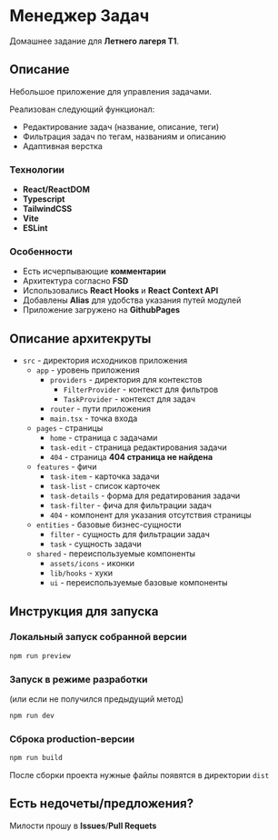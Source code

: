 
# Менеджер Задач

Домашнее задание для **Летнего лагеря T1**.

## Описание

Небольшое приложение для управления задачами.

Реализован следующий функционал:

- Редактирование задач (название, описание, теги)
- Фильтрация задач по тегам, названиям и описанию
- Адаптивная верстка

### Технологии

- **React/ReactDOM**
- **Typescript**
- **TailwindCSS**
- **Vite**
- **ESLint**

### Особенности

- Есть исчерпывающие **комментарии**
- Архитектура согласно **FSD**
- Использовались **React Hooks** и **React Context API**
- Добавлены **Alias** для удобства указания путей модулей
- Приложение загружено на **GithubPages**

## Описание архитекруты

- `src` - директория исходников приложения
  - `app` - уровень приложения
    - `providers` - директория для контекстов
      - `FilterProvider` - контекст для фильтров
      - `TaskProvider` - контекст для задач
    - `router` - пути приложения
    - `main.tsx` - точка входа
  - `pages` - страницы
    - `home` - страница с задачами
    - `task-edit` - страница редактирования задачи
    - `404` - страница **404 страница не найдена**
  - `features` - фичи
    - `task-item` - карточка задачи
    - `task-list` - список карточек
    - `task-details` - форма для редатирования задачи
    - `task-filter` - фича для фильтрации задач
    - `404` - компонент для указания отсутствия страницы
  - `entities` - базовые бизнес-сущности
    - `filter` - сущность для фильтрации задач
    - `task` - сущность задачи
  - `shared` - переиспользуемые компоненты
    - `assets/icons` - иконки
    - `lib/hooks` - хуки
    - `ui` - переиспользуемые базовые компоненты

## Инструкция для запуска

### Локальный запуск собранной версии

```bash
npm run preview
```

### Запуск в режиме разработки

(или если не получился предыдущий метод)

```bash
npm run dev
```

### Сброка production-версии

```bash
npm run build
```

После сборки проекта нужные файлы появятся в директории `dist`

## Есть недочеты/предложения?

Милости прошу в **Issues**/**Pull Requets**
